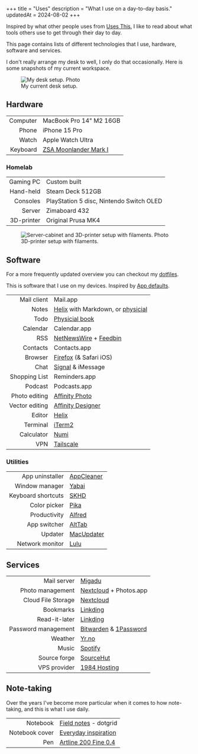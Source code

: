 +++
title = "Uses"
description = "What I use on a day-to-day basis."
updatedAt = 2024-08-02
+++

Inspired by what other people uses from [Uses This], I like to read about what
tools others use to get through their day to day.

This page contains lists of different technologies that I use, hardware,
software and services.

I don't really arrange my desk to well, I only do that occasionally. Here is
some snapshots of my current workspace.

<figure>
  <img
    src="/img/uses/setup.webp"
    alt="My desk setup. Photo">
  <figcaption>
    My current desk setup.
  </figcaption>
</figure>

## Hardware

|          |                                     |
| -------: | :---------------------------------- |
| Computer | MacBook Pro 14" M2 16GB             |
|    Phone | iPhone 15 Pro                       |
|    Watch | Apple Watch Ultra                   |
| Keyboard | [ZSA Moonlander Mark I][moonlander] |

<!-- TODO: Add new photo of new setup --->

### Homelab

|            |                                          |
| ---------: | :--------------------------------------- |
|  Gaming PC | Custom built                             |
|  Hand-held | Steam Deck 512GB                         |
|   Consoles | PlayStation 5 disc, Nintendo Switch OLED |
|     Server | Zimaboard 432                            |
| 3D-printer | Original Prusa MK4                       |

<figure>
  <img
    src="/img/uses/3d-pegboard.webp"
    alt="Server-cabinet and 3D-printer setup with filaments. Photo">
  <figcaption>
    3D-printer setup with filaments.
  </figcaption>
</figure>

## Software

For a more frequently updated overview you can checkout my [dotfiles].

This is software that I use on my devices. Inspired by [App defaults].

|                |                                                     |
| -------------: | :-------------------------------------------------- |
|    Mail client | Mail.app                                            |
|          Notes | [Helix] with Markdown, or [physicial](#note-taking) |
|           Todo | [Physicial book](#note-taking)                      |
|       Calendar | Calendar.app                                        |
|            RSS | [NetNewsWire] + [Feedbin]                           |
|       Contacts | Contacts.app                                        |
|        Browser | [Firefox][firefox] (& Safari iOS)                   |
|           Chat | [Signal][signal] & iMessage                         |
|  Shopping List | Reminders.app                                       |
|        Podcast | Podcasts.app                                        |
|  Photo editing | [Affinity Photo]                                    |
| Vector editing | [Affinity Designer]                                 |
|         Editor | [Helix]                                             |
|       Terminal | [iTerm2]                                            |
|     Calculator | [Numi]                                              |
|            VPN | [Tailscale]                                         |

### Utilities

|                    |              |
| -----------------: | :----------- |
|    App uninstaller | [AppCleaner] |
|     Window manager | [Yabai]      |
| Keyboard shortcuts | [SKHD]       |
|       Color picker | [Pika]       |
|       Productivity | [Alfred]     |
|       App switcher | [AltTab]     |
|            Updater | [MacUpdater] |
|    Network monitor | [Lulu]       |

## Services

|                     |                           |
| ------------------: | :------------------------ |
|         Mail server | [Migadu]                  |
|    Photo management | [Nextcloud] + Photos.app  |
|  Cloud File Storage | [Nextcloud]               |
|           Bookmarks | [Linkding]                |
|       Read-it-later | [Linkding]                |
| Password management | [Bitwarden] & [1Password] |
|             Weather | [Yr.no]                   |
|               Music | [Spotify]                 |
|        Source forge | [SourceHut]               |
|        VPS provider | [1984 Hosting][1984]      |

## Note-taking

Over the years I've become more particular when it comes to how note-taking, and
this is what I use daily.

|                |                                           |
| -------------: | :---------------------------------------- |
|       Notebook | [Field notes] - dotgrid                   |
| Notebook cover | [Everyday inspiration][field_notes_cover] |
|            Pen | [Artline 200 Fine 0.4][pen]               |

[Affinity Designer]: https://affinity.serif.com/en-us/designer
[Affinity Photo]: https://affinity.serif.com/en-us/photo
[Firefox]: https://www.mozilla.org/en-US/firefox/new
[Bitwarden]: https://bitwarden.com
[Mattermost]: https://mattermost.com
[NetNewsWire]: https://netnewswire.com
[Feedbin]: https://feedbin.com
[Nextcloud]: https://nextcloud.com
[Numi]: https://numi.app
[Signal]: https://signal.org
[iTerm2]: https://iterm2.com/
[SKHD]: https://github.com/koekeishiya/skhd
[Spotify]: https://spotify.com
[VSCodium]: https://github.com/VSCodium/vscodium
[Yr.no]: https://apps.apple.com/jo/app/yr-no/id490989206
[1984]: https://1984hosting.com
[Migadu]: https://migadu.com
[migadu_review]: /blog/migadu-review
[Yabai]: https://github.com/koekeishiya/yabai
[LuLu]: https://objective-see.com/products/lulu.html
[AppCleaner]: https://freemacsoft.net/appcleaner/
[MacUpdater]: https://www.corecode.io/macupdater/
[dotfiles]: https://git.sr.ht/~timharek/dotfiles
[Moonlander]: https://www.zsa.io/moonlander/
[Uses this]: https://usesthis.com/
[SourceHut]: https://sourcehut.org
[Helix]: https://helix-editor.com/
[Linkding]: https://github.com/sissbruecker/linkding
[1Password]: https://1password.com
[Pika]: https://superhighfives.com/pika
[Alfred]: https://www.alfredapp.com/
[AltTab]: https://alt-tab-macos.netlify.app/
[Field notes]: https://fieldnotesbrand.com/
[field_notes_cover]:
  https://fieldnotesbrand.com/products/everyday-inspiration-leather-notebook-cover
[pen]: https://www.amazon.com/Artline-Black-Fineliner-point-0-4mm/dp/B003UH1A40
[App defaults]: https://defaults.rknight.me/
[Tailscale]: https://tailscale.com/
